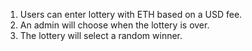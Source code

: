 1. Users can enter lottery with ETH based on a USD fee.
2. An admin will choose when the lottery is over.
3. The lottery will select a random winner.